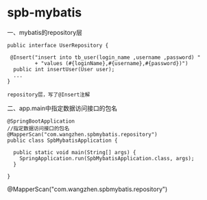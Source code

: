 # spb-mybatis

一、mybatis的repository层

    public interface UserRepository {

     @Insert("insert into tb_user(login_name ,username ,password) "
             + "values (#{loginName},#{username},#{password})")
      public int insertUser(User user);
      ...
    }
    
    repository层，写了@Insert注解
    
 二、app.main中指定数据访问接口的包名
 
    @SpringBootApplication
    //指定数据访问接口的包名
    @MapperScan("com.wangzhen.spbmybatis.repository")
    public class SpbMybatisApplication {

	  public static void main(String[] args) {
	  	SpringApplication.run(SpbMybatisApplication.class, args);
	  }

    }
    
 @MapperScan("com.wangzhen.spbmybatis.repository")
